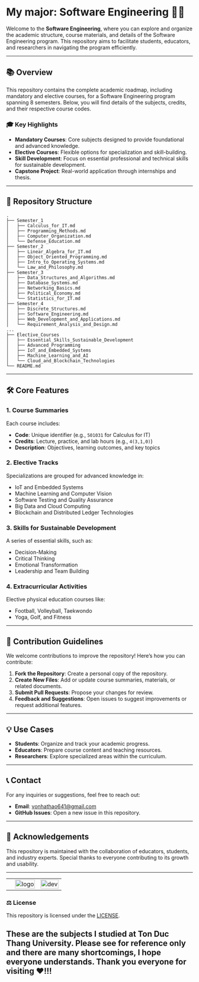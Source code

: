 # My major: Software Engineering 🧑‍💻

Welcome to the **Software Engineering**, where you can explore and organize the academic structure, course materials, and details of the Software Engineering program. This repository aims to facilitate students, educators, and researchers in navigating the program efficiently.

---

## 📚 Overview
This repository contains the complete academic roadmap, including mandatory and elective courses, for a Software Engineering program spanning 8 semesters. Below, you will find details of the subjects, credits, and their respective course codes.

### 🎓 Key Highlights
- **Mandatory Courses**: Core subjects designed to provide foundational and advanced knowledge.
- **Elective Courses**: Flexible options for specialization and skill-building.
- **Skill Development**: Focus on essential professional and technical skills for sustainable development.
- **Capstone Project**: Real-world application through internships and thesis.

---

## 📂 Repository Structure

```plaintext
.
├── Semester_1
│   ├── Calculus_for_IT.md
│   ├── Programming_Methods.md
│   ├── Computer_Organization.md
│   └── Defense_Education.md
├── Semester_2
│   ├── Linear_Algebra_for_IT.md
│   ├── Object_Oriented_Programming.md
│   ├── Intro_to_Operating_Systems.md
│   └── Law_and_Philosophy.md
├── Semester_3
│   ├── Data_Structures_and_Algorithms.md
│   ├── Database_Systems.md
│   ├── Networking_Basics.md
│   ├── Political_Economy.md
│   └── Statistics_for_IT.md
├── Semester_4
│   ├── Discrete_Structures.md
│   ├── Software_Engineering.md
│   ├── Web_Development_and_Applications.md
│   └── Requirement_Analysis_and_Design.md
...
├── Elective_Courses
│   ├── Essential_Skills_Sustainable_Development
│   ├── Advanced_Programming
│   ├── IoT_and_Embedded_Systems
│   ├── Machine_Learning_and_AI
│   └── Cloud_and_Blockchain_Technologies
└── README.md
```

---

## 🛠️ Core Features

### 1. **Course Summaries**
Each course includes:
- **Code**: Unique identifier (e.g., `501031` for Calculus for IT)
- **Credits**: Lecture, practice, and lab hours (e.g., `4(3,1,0)`)
- **Description**: Objectives, learning outcomes, and key topics

### 2. **Elective Tracks**
Specializations are grouped for advanced knowledge in:
- IoT and Embedded Systems
- Machine Learning and Computer Vision
- Software Testing and Quality Assurance
- Big Data and Cloud Computing
- Blockchain and Distributed Ledger Technologies

### 3. **Skills for Sustainable Development**
A series of essential skills, such as:
- Decision-Making
- Critical Thinking
- Emotional Transformation
- Leadership and Team Building

### 4. **Extracurricular Activities**
Elective physical education courses like:
- Football, Volleyball, Taekwondo
- Yoga, Golf, and Fitness

---

## 📝 Contribution Guidelines
We welcome contributions to improve the repository! Here’s how you can contribute:

1. **Fork the Repository**: Create a personal copy of the repository.
2. **Create New Files**: Add or update course summaries, materials, or related documents.
3. **Submit Pull Requests**: Propose your changes for review.
4. **Feedback and Suggestions**: Open issues to suggest improvements or request additional features.

---

## 💡 Use Cases
- **Students**: Organize and track your academic progress.
- **Educators**: Prepare course content and teaching resources.
- **Researchers**: Explore specialized areas within the curriculum.

---

## 📞 Contact
For any inquiries or suggestions, feel free to reach out:
- **Email**: [vonhathao641@gmail.com](mailto:vonhathao641@gmail.com)
- **GitHub Issues**: Open a new issue in this repository.

---

## 🌟 Acknowledgements
This repository is maintained with the collaboration of educators, students, and industry experts. Special thanks to everyone contributing to its growth and usability.

---

<table>
  <th>
  <td>
    <img src="https://github.com/user-attachments/assets/720d5bef-c07b-4930-9f8a-d8150431d184" alt="logo" width="100%" />
  </td>
  <td>
    <img src="https://cdn.dribbble.com/users/1059583/screenshots/4171367/coding-freak.gif" alt="dev" width="100%"/>
  </td>
</th>
</table>


### ⚖️ License
This repository is licensed under the [LICENSE](LICENSE.md).

## These are the subjects I studied at __Ton Duc Thang University__. Please see for reference only and there are many shortcomings, I hope everyone understands. Thank you everyone for visiting ❤️!!!


